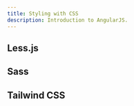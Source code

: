 ```yaml
---
title: Styling with CSS
description: Introduction to AngularJS.
---
```


## Less.js

## Sass

## Tailwind CSS